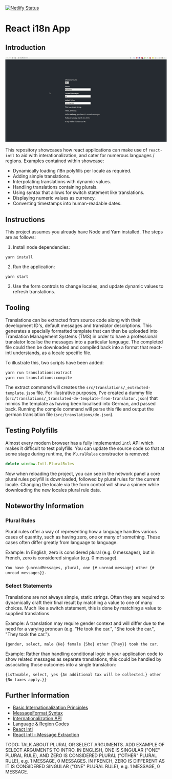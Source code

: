 [![Netlify Status](https://api.netlify.com/api/v1/badges/91c1970c-ef38-44e0-95dd-d7ff054fe1de/deploy-status)](https://app.netlify.com/sites/react-i18n-app/deploys)

# React i18n App

## Introduction
![Demonstration](https://raw.githubusercontent.com/anthonyhastings/react-i18n-app/master/images/react-i18n-app-example.gif)

This repository showcases how react applications can make use of `react-intl` to aid with interationalization, and cater for numerous languages / regions. Examples contained within showcase:
- Dynamically loading i18n polyfills per locale as required.
- Adding simple translations.
- Interpolating translations with dynamic values.
- Handling translations containing plurals.
- Using syntax that allows for switch statement like translations.
- Displaying numeric values as currency.
- Converting timestamps into human-readable dates.

## Instructions
This project assumes you already have Node and Yarn installed. The steps are as follows:

1) Install node dependencies:
```shell
yarn install
```

2) Run the application:
```shell
yarn start
```

3) Use the form controls to change locales, and update dynamic values to refresh translations.

## Tooling
Translations can be extracted from source code along with their development ID's, default messages and translator descriptions. This generates a specially formatted template that can then be uploaded into Translation Management Systems (TMS) in order to have a professional translator localise the messages into a particular language. The completed file could then be downloaded and compiled back into a format that react-intl understands, as a locale specific file.

To illustrate this, two scripts have been added:
```shell
yarn run translations:extract
yarn run translations:compile
```

The extract command will creates the `src/translations/_extracted-template.json` file. For illustrative purposes, I've created a dummy file (`src/translations/_translated-de-template-from-translator.json`) that mimics the template as having been localised into German, and passed back. Running the compile command will parse this file and output the german translation file (`src/translations/de.json`).

## Testing Polyfills
Almost every modern browser has a fully implemented `Intl` API which makes it difficult to test polyfills. You can update the source code so that at some stage during runtime, the `PluralRules` constructor is removed:

```js
delete window.Intl.PluralRules
```

Now when reloading the project, you can see in the network panel a core plural rules polyfill is downloaded, followed by plural rules for the current locale. Changing the locale via the form control will show a spinner while downloading the new locales plural rule data.

## Noteworthy Information

### Plural Rules
Plural rules offer a way of representing how a language handles various cases of quantity, such as having zero, one or many of something. These cases often differ greatly from language to language.

Example: In English, zero is considered plural (e.g. 0 messages), but in French, zero is considered singular (e.g. 0 message).

```
You have {unreadMessages, plural, one {# unread message} other {# unread messages}}.
```

### Select Statements
Translations are not always simple, static strings. Often they are required to dynamically craft their final result by matching a value to one of many choices. Much like a switch statement, this is done by matching a value to supplied translations.

Example: A translation may require gender context and will differ due to the need for a varying pronoun (e.g. "He took the car.", "She took the car.", "They took the car.").

```
{gender, select, male {He} female {She} other {They}} took the car.
```

Example: Rather than handling conditional logic in your application code to show related messages as separate translations, this could be handled by associating those outcomes into a single translation:

```
{isTaxable, select, yes {An additional tax will be collected.} other {No taxes apply.}}
```

## Further Information
- [Basic Internationalization Principles](https://formatjs.io/docs/core-concepts/basic-internationalization-principles/)
- [MessageFormat Syntax](https://formatjs.io/docs/core-concepts/icu-syntax)
- [Internationalization API](https://developer.mozilla.org/en-US/docs/Web/JavaScript/Reference/Global_Objects/Intl)
- [Language & Region Codes](https://unicode-org.github.io/cldr-staging/charts/latest/supplemental/language_plural_rules.html)
- [React Intl](https://formatjs.io/docs/react-intl)
- [React Intl - Message Extraction](https://formatjs.io/docs/getting-started/message-extraction)





TODO: TALK ABOUT PLURAL OR SELECT ARGUMENTS. ADD EXAMPLE OF SELECT ARGUMENTS TO INTRO. IN ENGLISH, ONE IS SINGULAR ("ONE" PLURAL RULE), AND ZERO IS CONSIDERED PLURAL ("OTHER" PLURAL RULE), e.g. 1 MESSAGE, 0 MESSAGES.
      IN FRENCH, ZERO IS DIFFERENT AS IT IS CONSIDERED SINGULAR ("ONE" PLURAL RULE), e.g. 1 MESSAGE, 0 MESSAGE.





